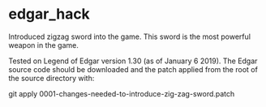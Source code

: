 # edgar_hack
Introduced zigzag sword into the game. This sword is the most powerful weapon in the game.

Tested on Legend of Edgar version 1.30 (as of January 6 2019). The Edgar source code should be downloaded and the patch
applied from the root of the source directory with:

   git apply 0001-changes-needed-to-introduce-zig-zag-sword.patch
